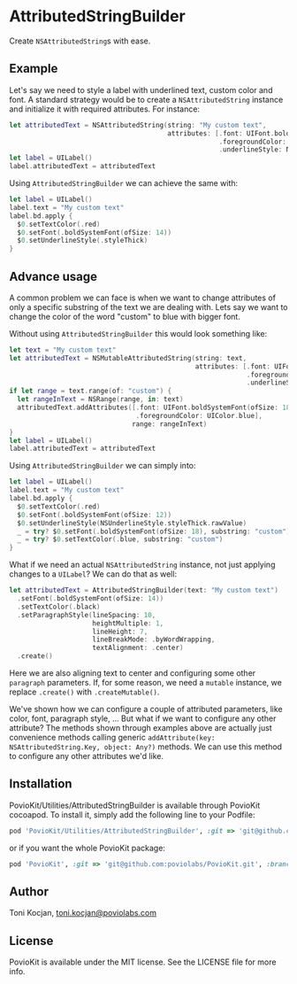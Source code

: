 # AttributedStringBuilder

Create `NSAttributedString`s with ease. 

## Example

Let's say we need to style a label with underlined text, custom color and font. A standard strategy would be to create a `NSAttributedString` instance and initialize it with required attributes. For instance:

```Swift
let attributedText = NSAttributedString(string: "My custom text",
                                        attributes: [.font: UIFont.boldSystemFont(ofSize: 14),
                                                     .foregroundColor: UIColor.red,
                                                     .underlineStyle: NSUnderlineStyle.styleSingle.rawValue])
let label = UILabel()
label.attributedText = attributedText
```

Using `AttributedStringBuilder` we can achieve the same with:

```Swift
let label = UILabel()
label.text = "My custom text"
label.bd.apply {
  $0.setTextColor(.red)
  $0.setFont(.boldSystemFont(ofSize: 14))
  $0.setUnderlineStyle(.styleThick)
}
```

## Advance usage

A common problem we can face is when we want to change attributes of only a specific substring of the text we are dealing with. Lets say we want to change the color of the word "custom" to blue with bigger font.

Without using `AttributedStringBuilder` this would look something like:

```Swift
let text = "My custom text"
let attributedText = NSMutableAttributedString(string: text,
                                               attributes: [.font: UIFont.boldSystemFont(ofSize: 14), 
                                                            .foregroundColor: UIColor.red,
                                                            .underlineStyle: NSUnderlineStyle.styleSingle.rawValue])
if let range = text.range(of: "custom") {
  let rangeInText = NSRange(range, in: text)
  attributedText.addAttributes([.font: UIFont.boldSystemFont(ofSize: 18),
                                .foregroundColor: UIColor.blue], 
                               range: rangeInText)
}
let label = UILabel()
label.attributedText = attributedText
```

Using `AttributedStringBuilder` we can simply into:

```SWift
let label = UILabel()
label.text = "My custom text"
label.bd.apply {
  $0.setTextColor(.red)
  $0.setFont(.boldSystemFont(ofSize: 12))
  $0.setUnderlineStyle(NSUnderlineStyle.styleThick.rawValue)
  _ = try? $0.setFont(.boldSystemFont(ofSize: 18), substring: "custom")
  _ = try? $0.setTextColor(.blue, substring: "custom")
}
```

What if we need an actual `NSAttributedString` instance, not just applying changes to a `UILabel`? We can do that as well:

```Swift
let attributedText = AttributedStringBuilder(text: "My custom text")
  .setFont(.boldSystemFont(ofSize: 14))
  .setTextColor(.black)
  .setParagraphStyle(lineSpacing: 10,
                     heightMultiple: 1,
                     lineHeight: 7,
                     lineBreakMode: .byWordWrapping,
                     textAlignment: .center)
  .create()
```

Here we are also aligning text to center and configuring some other `paragraph` parameters. If, for some reason, we need a `mutable` instance, we replace `.create()` with `.createMutable()`.

We've shown how we can configure a couple of attributed parameters, like color, font, paragraph style, ... But what if we want to configure any other attribute? The methods shown through examples above are actually just convenience methods calling generic `addAttribute(key: NSAttributedString.Key, object: Any?)` methods. We can use this method to configure any other attributes we'd like. 

## Installation

PovioKit/Utilities/AttributedStringBuilder is available through PovioKit cocoapod. To install
it, simply add the following line to your Podfile:

```ruby
pod 'PovioKit/Utilities/AttributedStringBuilder', :git => 'git@github.com:poviolabs/PovioKit.git', :branch => 'feature/attributed-string-builder'
```

or if you want the whole PovioKit package:
```ruby
pod 'PovioKit', :git => 'git@github.com:poviolabs/PovioKit.git', :branch => 'feature/poviokit-pod-setup'
```

## Author

Toni Kocjan, toni.kocjan@poviolabs.com

## License

PovioKit is available under the MIT license. See the LICENSE file for more info.
